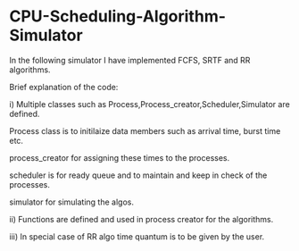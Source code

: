 # CPU-Scheduling-Algorithm-Simulator
In the following simulator I have implemented FCFS, SRTF and RR algorithms.

Brief explanation of the code:

i) Multiple classes such as Process,Process_creator,Scheduler,Simulator are defined.

  Process class is to initilaize data members such as arrival time, burst time etc.
  
  process_creator for assigning these times to the processes.
  
  scheduler is for ready queue and to maintain and keep in check of the processes.
  
  simulator for simulating the algos.

ii) Functions are defined and used in process creator for the algorithms.

iii) In special case of RR algo time quantum is to be given by the user.

  

